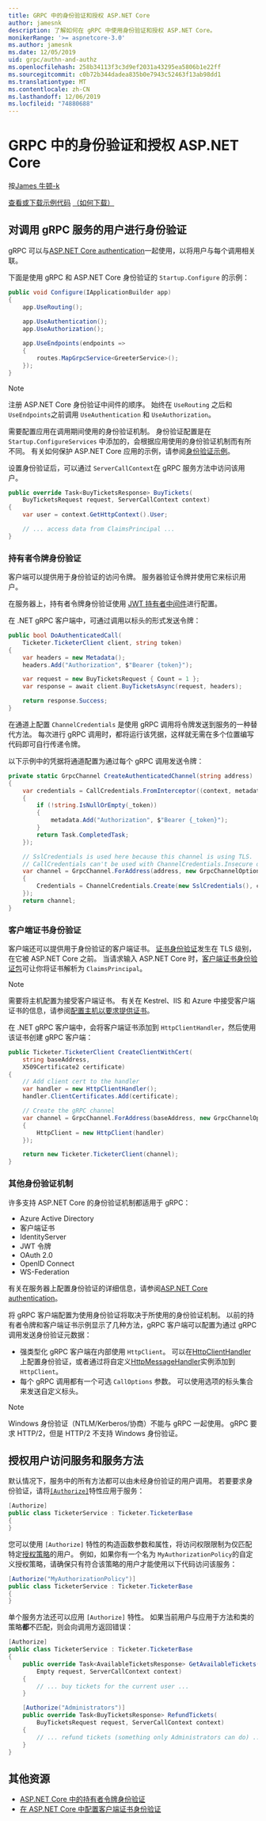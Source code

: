 ```yaml
---
title: GRPC 中的身份验证和授权 ASP.NET Core
author: jamesnk
description: 了解如何在 gRPC 中使用身份验证和授权 ASP.NET Core。
monikerRange: '>= aspnetcore-3.0'
ms.author: jamesnk
ms.date: 12/05/2019
uid: grpc/authn-and-authz
ms.openlocfilehash: 258b34113f3c3d9ef2031a43295ea5806b1e22ff
ms.sourcegitcommit: c0b72b344dadea835b0e7943c52463f13ab98dd1
ms.translationtype: MT
ms.contentlocale: zh-CN
ms.lasthandoff: 12/06/2019
ms.locfileid: "74880688"
---
```

# <a name="authentication-and-authorization-in-grpc-for-aspnet-core"></a>GRPC 中的身份验证和授权 ASP.NET Core

按[James 牛顿-k](https://twitter.com/jamesnk)

[查看或下载示例代码](https://github.com/aspnet/AspNetCore.Docs/tree/master/aspnetcore/grpc/authn-and-authz/sample/) [（如何下载）](xref:index#how-to-download-a-sample)

## <a name="authenticate-users-calling-a-grpc-service"></a>对调用 gRPC 服务的用户进行身份验证

gRPC 可以与[ASP.NET Core authentication](xref:security/authentication/identity)一起使用，以将用户与每个调用相关联。

下面是使用 gRPC 和 ASP.NET Core 身份验证的 `Startup.Configure` 的示例：

```csharp
public void Configure(IApplicationBuilder app)
{
    app.UseRouting();
    
    app.UseAuthentication();
    app.UseAuthorization();

    app.UseEndpoints(endpoints =>
    {
        routes.MapGrpcService<GreeterService>();
    });
}
```

> [!NOTE]
> 注册 ASP.NET Core 身份验证中间件的顺序。 始终在 `UseRouting` 之后和 `UseEndpoints`之前调用 `UseAuthentication` 和 `UseAuthorization`。

需要配置应用在调用期间使用的身份验证机制。 身份验证配置是在 `Startup.ConfigureServices` 中添加的，会根据应用使用的身份验证机制而有所不同。 有关如何保护 ASP.NET Core 应用的示例，请参阅[身份验证示例](xref:security/authentication/samples)。

设置身份验证后，可以通过 `ServerCallContext`在 gRPC 服务方法中访问该用户。

```csharp
public override Task<BuyTicketsResponse> BuyTickets(
    BuyTicketsRequest request, ServerCallContext context)
{
    var user = context.GetHttpContext().User;

    // ... access data from ClaimsPrincipal ...
}

```

### <a name="bearer-token-authentication"></a>持有者令牌身份验证

客户端可以提供用于身份验证的访问令牌。 服务器验证令牌并使用它来标识用户。

在服务器上，持有者令牌身份验证使用 [JWT 持有者中间件](/dotnet/api/microsoft.extensions.dependencyinjection.jwtbearerextensions.addjwtbearer)进行配置。

在 .NET gRPC 客户端中，可通过调用以标头的形式发送令牌：

```csharp
public bool DoAuthenticatedCall(
    Ticketer.TicketerClient client, string token)
{
    var headers = new Metadata();
    headers.Add("Authorization", $"Bearer {token}");

    var request = new BuyTicketsRequest { Count = 1 };
    var response = await client.BuyTicketsAsync(request, headers);

    return response.Success;
}
```

在通道上配置 `ChannelCredentials` 是使用 gRPC 调用将令牌发送到服务的一种替代方法。 每次进行 gRPC 调用时，都将运行该凭据，这样就无需在多个位置编写代码即可自行传递令牌。

以下示例中的凭据将通道配置为通过每个 gRPC 调用发送令牌：

```csharp
private static GrpcChannel CreateAuthenticatedChannel(string address)
{
    var credentials = CallCredentials.FromInterceptor((context, metadata) =>
    {
        if (!string.IsNullOrEmpty(_token))
        {
            metadata.Add("Authorization", $"Bearer {_token}");
        }
        return Task.CompletedTask;
    });

    // SslCredentials is used here because this channel is using TLS.
    // CallCredentials can't be used with ChannelCredentials.Insecure on non-TLS channels.
    var channel = GrpcChannel.ForAddress(address, new GrpcChannelOptions
    {
        Credentials = ChannelCredentials.Create(new SslCredentials(), credentials)
    });
    return channel;
}
```

### <a name="client-certificate-authentication"></a>客户端证书身份验证

客户端还可以提供用于身份验证的客户端证书。 [证书身份验证](https://tools.ietf.org/html/rfc5246#section-7.4.4)发生在 TLS 级别，在它被 ASP.NET Core 之前。 当请求输入 ASP.NET Core 时，[客户端证书身份验证包](xref:security/authentication/certauth)可让你将证书解析为 `ClaimsPrincipal`。

> [!NOTE]
> 需要将主机配置为接受客户端证书。 有关在 Kestrel、IIS 和 Azure 中接受客户端证书的信息，请参阅[配置主机以要求提供证书](xref:security/authentication/certauth#configure-your-host-to-require-certificates)。

在 .NET gRPC 客户端中，会将客户端证书添加到 `HttpClientHandler`，然后使用该证书创建 gRPC 客户端：

```csharp
public Ticketer.TicketerClient CreateClientWithCert(
    string baseAddress,
    X509Certificate2 certificate)
{
    // Add client cert to the handler
    var handler = new HttpClientHandler();
    handler.ClientCertificates.Add(certificate);

    // Create the gRPC channel
    var channel = GrpcChannel.ForAddress(baseAddress, new GrpcChannelOptions
    {
        HttpClient = new HttpClient(handler)
    });

    return new Ticketer.TicketerClient(channel);
}
```

### <a name="other-authentication-mechanisms"></a>其他身份验证机制

许多支持 ASP.NET Core 的身份验证机制都适用于 gRPC：

* Azure Active Directory
* 客户端证书
* IdentityServer
* JWT 令牌
* OAuth 2.0
* OpenID Connect
* WS-Federation

有关在服务器上配置身份验证的详细信息，请参阅[ASP.NET Core authentication](xref:security/authentication/identity)。

将 gRPC 客户端配置为使用身份验证将取决于所使用的身份验证机制。 以前的持有者令牌和客户端证书示例显示了几种方法，gRPC 客户端可以配置为通过 gRPC 调用发送身份验证元数据：

* 强类型化 gRPC 客户端在内部使用 `HttpClient`。 可以在[HttpClientHandler](/dotnet/api/system.net.http.httpclienthandler)上配置身份验证，或者通过将自定义[HttpMessageHandler](/dotnet/api/system.net.http.httpmessagehandler)实例添加到 `HttpClient`。
* 每个 gRPC 调用都有一个可选 `CallOptions` 参数。 可以使用选项的标头集合来发送自定义标头。

> [!NOTE]
> Windows 身份验证（NTLM/Kerberos/协商）不能与 gRPC 一起使用。 gRPC 要求 HTTP/2，但是 HTTP/2 不支持 Windows 身份验证。

## <a name="authorize-users-to-access-services-and-service-methods"></a>授权用户访问服务和服务方法

默认情况下，服务中的所有方法都可以由未经身份验证的用户调用。 若要要求身份验证，请将[`[Authorize]`](xref:Microsoft.AspNetCore.Authorization.AuthorizeAttribute)特性应用于服务：

```csharp
[Authorize]
public class TicketerService : Ticketer.TicketerBase
{
}
```

您可以使用 `[Authorize]` 特性的构造函数参数和属性，将访问权限限制为仅匹配特定[授权策略](xref:security/authorization/policies)的用户。 例如，如果你有一个名为 `MyAuthorizationPolicy`的自定义授权策略，请确保只有符合该策略的用户才能使用以下代码访问该服务：

```csharp
[Authorize("MyAuthorizationPolicy")]
public class TicketerService : Ticketer.TicketerBase
{
}
```

单个服务方法还可以应用 `[Authorize]` 特性。 如果当前用户与应用于方法和类的策略**都**不匹配，则会向调用方返回错误：

```csharp
[Authorize]
public class TicketerService : Ticketer.TicketerBase
{
    public override Task<AvailableTicketsResponse> GetAvailableTickets(
        Empty request, ServerCallContext context)
    {
        // ... buy tickets for the current user ...
    }

    [Authorize("Administrators")]
    public override Task<BuyTicketsResponse> RefundTickets(
        BuyTicketsRequest request, ServerCallContext context)
    {
        // ... refund tickets (something only Administrators can do) ..
    }
}
```

## <a name="additional-resources"></a>其他资源

* [ASP.NET Core 中的持有者令牌身份验证](https://blogs.msdn.microsoft.com/webdev/2016/10/27/bearer-token-authentication-in-asp-net-core/)
* [在 ASP.NET Core 中配置客户端证书身份验证](xref:security/authentication/certauth)
